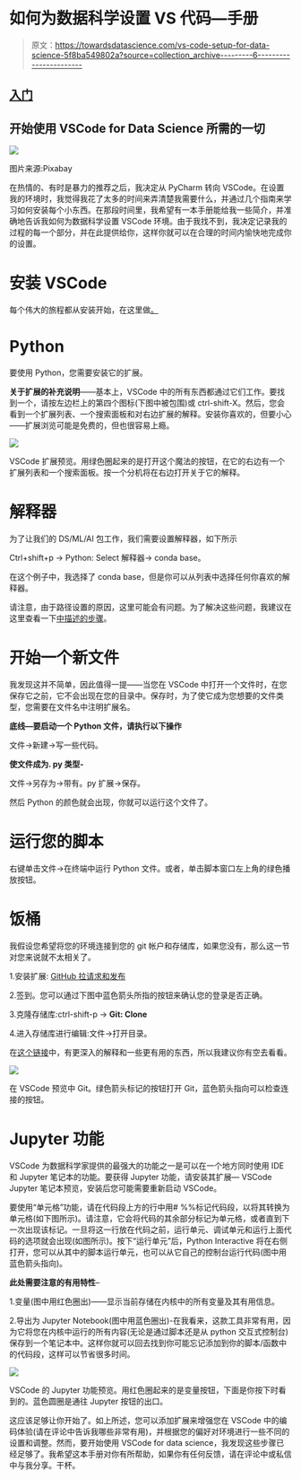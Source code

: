 # 如何为数据科学设置 VS 代码—手册

> 原文：<https://towardsdatascience.com/vs-code-setup-for-data-science-5f8ba549802a?source=collection_archive---------6----------------------->

## [入门](https://towardsdatascience.com/tagged/getting-started)

## 开始使用 VSCode for Data Science 所需的一切

![](img/469b8ac6168b942838ac74d79561a0aa.png)

图片来源:Pixabay

在热情的、有时是暴力的推荐之后，我决定从 PyCharm 转向 VSCode。在设置我的环境时，我觉得我花了太多的时间来弄清楚我需要什么，并通过几个指南来学习如何安装每个小东西。在那段时间里，我希望有一本手册能给我一些简介，并准确地告诉我如何为数据科学设置 VSCode 环境。由于我找不到，我决定记录我的过程的每一个部分，并在此提供给你，这样你就可以在合理的时间内愉快地完成你的设置。

# **安装 VSCode**

每个伟大的旅程都从安装开始，在这里做[。](https://code.visualstudio.com/download)

# **Python**

要使用 Python，您需要安装它的扩展。

**关于扩展的补充说明**——基本上，VSCode 中的所有东西都通过它们工作。要找到一个，请按左边栏上的第四个图标(下图中被包围)或 ctrl-shift-X。然后，您会看到一个扩展列表、一个搜索面板和对右边扩展的解释。安装你喜欢的，但要小心——扩展浏览可能是免费的，但也很容易上瘾。

![](img/9c840949b8ae8a3f52de1ab405191e25.png)

VSCode 扩展预览。用绿色圈起来的是打开这个魔法的按钮，在它的右边有一个扩展列表和一个搜索面板。按一个分机将在右边打开关于它的解释。

# **解释器**

为了让我们的 DS/ML/AI 包工作，我们需要设置解释器，如下所示

Ctrl+shift+p → Python: Select 解释器→ conda base。

在这个例子中，我选择了 conda base，但是你可以从列表中选择任何你喜欢的解释器。

请注意，由于路径设置的原因，这里可能会有问题。为了解决这些问题，我建议在这里查看一下[中描述的步骤](https://stackoverflow.com/questions/44515769/conda-is-not-recognized-as-internal-or-external-command)。

# **开始一个新文件**

我发现这并不简单，因此值得一提——当您在 VSCode 中打开一个文件时，在您保存它之前，它不会出现在您的目录中。保存时，为了使它成为您想要的文件类型，您需要在文件名中注明扩展名。

**底线—要启动一个 Python 文件，请执行以下操作**

文件->新建->写一些代码。

**使文件成为. py 类型-**

文件->另存为->带有。py 扩展->保存。

然后 Python 的颜色就会出现，你就可以运行这个文件了。

# 运行您的脚本

右键单击文件->在终端中运行 Python 文件。或者，单击脚本窗口左上角的绿色播放按钮。

# 饭桶

我假设您希望将您的环境连接到您的 git 帐户和存储库，如果您没有，那么这一节对您来说就不太相关了。

1.安装扩展: [GitHub 拉请求和发布](https://marketplace.visualstudio.com/items?itemName=GitHub.vscode-pull-request-github)

2.签到。您可以通过下图中蓝色箭头所指的按钮来确认您的登录是否正确。

3.克隆存储库:ctrl-shift-p -> **Git: Clone**

4.进入存储库进行编辑:文件->打开目录。

在[这个链接](https://code.visualstudio.com/docs/editor/github)中，有更深入的解释和一些更有用的东西，所以我建议你有空去看看。

![](img/2704ca7d0b02cc438d8959a273632832.png)

在 VSCode 预览中 Git。绿色箭头标记的按钮打开 Git，蓝色箭头指向可以检查连接的按钮。

# Jupyter 功能

VSCode 为数据科学家提供的最强大的功能之一是可以在一个地方同时使用 IDE 和 Jupyter 笔记本的功能。要获得 Jupyter 功能，请安装其扩展— VSCode Jupyter 笔记本预览，安装后您可能需要重新启动 VSCode。

要使用“单元格”功能，请在代码段上方的行中用# %%标记代码段，以将其转换为单元格(如下图所示)。请注意，它会将代码的其余部分标记为单元格，或者直到下一次出现该标记。一旦将这一行放在代码之前，运行单元、调试单元和运行上面代码的选项就会出现(如图所示)。按下“运行单元”后，Python Interactive 将在右侧打开，您可以从其中的脚本运行单元，也可以从它自己的控制台运行代码(图中用蓝色箭头指向)。

**此处需要注意的有用特性**–

1.变量(图中用红色圈出)——显示当前存储在内核中的所有变量及其有用信息。

2.导出为 Jupyter Notebook(图中用蓝色圈出)-在我看来，这款工具非常有用，因为它将您在内核中运行的所有内容(无论是通过脚本还是从 python 交互式控制台)保存到一个笔记本中。这样你就可以回去找到你可能忘记添加到你的脚本/函数中的代码段，这样可以节省很多时间。

![](img/e08c4e47f2eca4cbac48849f74c2e2d5.png)

VSCode 的 Jupyter 功能预览。用红色圈起来的是变量按钮，下面是你按下时看到的。蓝色圆圈是通往 Jupyter 按钮的出口。

这应该足够让你开始了。如上所述，您可以添加扩展来增强您在 VSCode 中的编码体验(请在评论中告诉我哪些非常有用)，并根据您的偏好对环境进行一些不同的设置和调整。然而，要开始使用 VSCode for data science，我发现这些步骤已经足够了。我希望这本手册对你有所帮助，如果你有任何反馈，请在评论中或私信中与我分享。干杯。